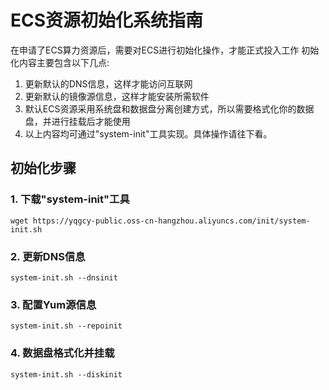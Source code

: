 # ECS资源初始化系统指南

在申请了ECS算力资源后，需要对ECS进行初始化操作，才能正式投入工作
初始化内容主要包含以下几点:
1. 更新默认的DNS信息，这样才能访问互联网
2. 更新默认的镜像源信息，这样才能安装所需软件
3. 默认ECS资源采用系统盘和数据盘分离创建方式，所以需要格式化你的数据盘，并进行挂载后才能使用
4. 以上内容均可通过"system-init"工具实现。具体操作请往下看。


## 初始化步骤
### 1. 下载"system-init"工具
```
wget https://yqgcy-public.oss-cn-hangzhou.aliyuncs.com/init/system-init.sh
```

### 2. 更新DNS信息
```
system-init.sh --dnsinit
```

### 3. 配置Yum源信息
```
system-init.sh --repoinit
```

### 4. 数据盘格式化并挂载
```
system-init.sh --diskinit
```


